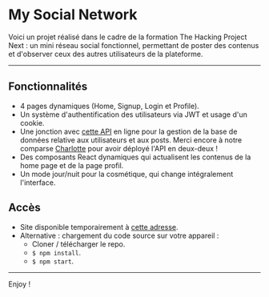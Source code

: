 # My Social Network

Voici un projet réalisé dans le cadre de la formation The Hacking Project Next : un mini réseau social fonctionnel, permettant de poster des contenus et d'observer ceux des autres utilisateurs de la plateforme.

---

## Fonctionnalités 

- 4 pages dynamiques (Home, Signup, Login et Profile).
- Un système d'authentification des utilisateurs via JWT et usage d'un cookie.
- Une jonction avec [cette API](https://thp-strapi-social-network.herokuapp.com/) en ligne pour la gestion de la base de données relative aux utilisateurs et aux posts. Merci encore à notre comparse [Charlotte](https://github.com/cha-fa) pour avoir déployé l'API en deux-deux !
- Des composants React dynamiques qui actualisent les contenus de la home page et de la page profil.
- Un mode jour/nuit pour la cosmétique, qui change intégralement l'interface.

## Accès

- Site disponible temporairement à [cette adresse](https://my-social-network-qplaud.vercel.app/).
- Alternative : chargement du code source sur votre appareil :
  - Cloner / télécharger le repo.
  - `$ npm install`.
  - `$ npm start`.


---

Enjoy !